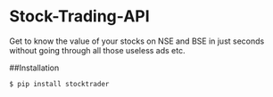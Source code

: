# Stock-Trading-API

Get to know the value of your stocks on NSE and BSE in just seconds without going through all those useless ads etc.

##Installation

``$ pip install stocktrader``
